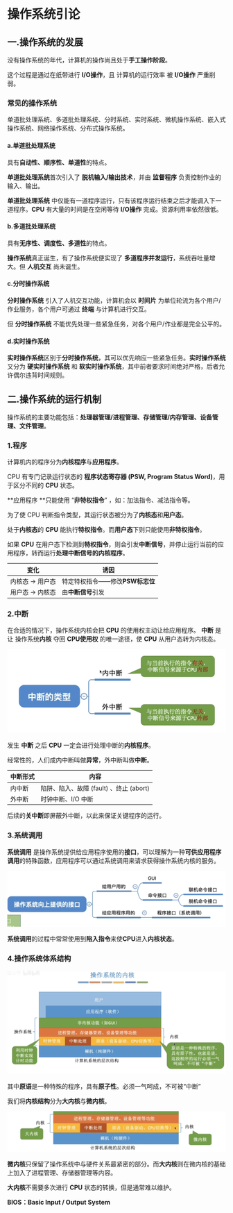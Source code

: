# 操作系统引论

## 一.操作系统的发展

没有操作系统的年代，计算机的操作尚且处于**手工操作阶段**。

这个过程是通过在纸带进行 **I/O操作**，且 计算机的运行效率 被 **I/O操作** 严重削弱。

### 常见的操作系统

单道批处理系统、多道批处理系统、分时系统、实时系统、微机操作系统、嵌入式操作系统、网络操作系统、分布式操作系统。

#### a.单道批处理系统

具有**自动性、顺序性、单道性**的特点。

**单道批处理系统**首次引入了 **脱机输入/输出技术**，并由 **监督程序** 负责控制作业的输入、输出。

**单道批处理系统** 中仅能有一道程序运行，只有该程序运行结束之后才能调入下一道程序。**CPU** 有大量的时间是在空闲等待 **I/O操作** 完成。资源利用率依然很低。

#### b.多道批处理系统

具有**无序性、调度性、多道性**的特点。

**操作系统**真正诞生，有了操作系统便实现了 **多道程序并发运行**，系统吞吐量增大。但 **人机交互** 尚未诞生。

#### c.分时操作系统

**分时操作系统** 引入了人机交互功能，计算机会以 **时间片** 为单位轮流为各个用户/作业服务，各个用户可通过 **终端** 与计算机进行交互。

但 **分时操作系统** 不能优先处理一些紧急任务，对各个用户/作业都是完全公平的。

#### d.实时操作系统

**实时操作系统**区别于**分时操作系统**，其可以优先响应一些紧急任务。**实时操作系统** 又分为 **硬实时操作系统** 和 **软实时操作系统**，其中前者要求时间绝对严格，后者允许偶尔违背时间规则。

## 二.操作系统的运行机制

操作系统的主要功能包括：**处理器管理/进程管理、存储管理/内存管理、设备管理、文件管理**。

### 1.程序

计算机内的程序分为**内核程序**与**应用程序**。

CPU 有专门记录运行状态的 **程序状态寄存器 (PSW, Program Status Word)**，用于区分不同的 **CPU** 状态。

**应用程序 **只能使用 “**非特权指令**” ，如：加法指令、减法指令等。

为了使 CPU 判断指令类型，其运行状态被分为了**内核态**和**用户态**。

处于**内核态**的 **CPU** 能执行**特权指令**。而**用户态**下则只能使用**非特权指令**。

如果 **CPU** 在用户态下检测到**特权指令**，则会引发**中断信号**，并停止运行当前的应用程序，转而运行**处理中断信号的内核程序**。

| 变化            | 诱因                            |
| --------------- | ------------------------------- |
| 内核态 → 用户态 | 特定特权指令——修改**PSW标志位** |
| 用户态 → 内核态 | 由**中断信号**引发              |

### 2.中断

在合适的情况下，操作系统内核会把 **CPU** 的使用权主动让给应用程序。
**中断** 是让 操作系统**内核** 夺回 **CPU使用权** 的唯一途径，使 **CPU** 从用户态转为内核态。

![](./pic/zhongduan.png)

发生 **中断** 之后 **CPU** 一定会进行处理中断的**内核程序**。

经常性的，人们成内中断叫做**异常**，外中断叫做**中断**。

| 中断形式 | 内容                                    |
| -------- | --------------------------------------- |
| 内中断   | 陷阱、陷入、故障 (fault) 、终止 (abort) |
| 外中断   | 时钟中断、I/O 中断                      |

后续的**关中断**即屏蔽外中断，以此来保证关键程序的运行。

### 3.系统调用

**系统调用** 是操作系统提供给应用程序使用的**接口**，可以理解为一种**可供应用程序调用**的特殊函数，应用程序可以通过系统调用来请求获得操作系统内核的服务。

![](./pic/diaoyong.png)

**系统调用**的过程中常常使用到**陷入指令**来使**CPU**进入**内核状态**。

### 4.操作系统体系结构

![](./pic/kernel.png)

其中**原语**是一种特殊的程序，具有**原子性**。必须一气呵成，不可被“中断”

我们将**内核结构**分为**大内核**与**微内核**。

![](./pic/kernelType.png)

**微内核**只保留了操作系统中与硬件关系最紧密的部分。而**大内核**则在微内核的基础上加入了进程管理、存储器管理等内容。

**大内核**不需要多次进行 **CPU** 状态的转换，但是通常难以维护。

**BIOS：Basic Input / Output System**